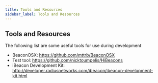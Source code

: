 ```yaml
---
title: Tools and Resources
sidebar_label: Tools and Resources
---
```


## Tools and Resources

The following list are some useful tools for use during development

- BeaconOSX: https://github.com/mttrb/BeaconOSX
- Test tool: https://github.com/nicktoumpelis/HiBeacons
- iBeacon Development Kit: http://developer.radiusnetworks.com/ibeacon/ibeacon-development-kit.html
